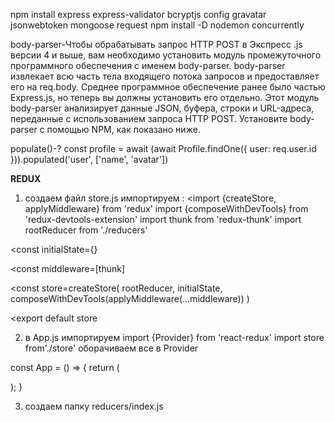 npm install express express-validator bcryptjs config gravatar jsonwebtoken mongoose request
npm install -D nodemon concurrently

body-parser-Чтобы обрабатывать запрос HTTP POST в Экспресс .js версии 4 и выше, вам необходимо установить модуль промежуточного программного обеспечения с именем body-parser. body-parser извлекает всю часть тела входящего потока запросов и предоставляет его на req.body. Среднее программное обеспечение ранее было частью Express.js, но теперь вы должны установить его отдельно. Этот модуль body-parser анализирует данные JSON, буфера, строки и URL-адреса, переданные с использованием запроса HTTP POST. Установите body-parser с помощью NPM, как показано ниже.

populate()-?
const profile = await (await Profile.findOne({ user: req.user.id })).populated('user', ['name', 'avatar'])


**REDUX**

1. создаем файл store.js
импортируем :
<import {createStore, applyMiddleware} from 'redux'
import {composeWithDevTools} from 'redux-devtools-extension'
import thunk from 'redux-thunk'
import rootReducer from './reducers'

<const initialState={}

<const middleware=[thunk]

<const store=createStore(
    rootReducer,
    initialState,
    composeWithDevTools(applyMiddleware(...middleware))
)

<export default store



2. в App.js импортируем
import {Provider} from 'react-redux'
import store from'./store'
оборачиваем все в Provider

const App = () => {
  return (
    <Provider store={store}>
      <Router>
        <Fragment >
          <Navbar />
          <Route exact path='/' component={Landing} />
          <section className="container">
            <Switch>
              <Route exact path='/register' component={Register} />
              <Route exact path='/login' component={Login} />
            </Switch>
          </section>
        </Fragment>
      </Router>
    </Provider>
  );
}

3. создаем папку reducers/index.js 